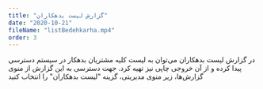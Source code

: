 ```yaml
---
title: "گزارش لیست بدهکاران"
date: "2020-10-21"
fileName: "listBedehkarha.mp4"
order: 3
---
```


در گزارش لیست بدهکاران می‌توان به لیست کلیه مشتریان بدهکار در سیستم دسترسی پیدا کرده و از آن خروجی چاپی نیز تهیه کرد. جهت دسترسی به این گزارش از منوی گزارش‌ها، زیر منوی مدیریتی، گزینه "لیست بدهکاران" را انتخاب کنید
